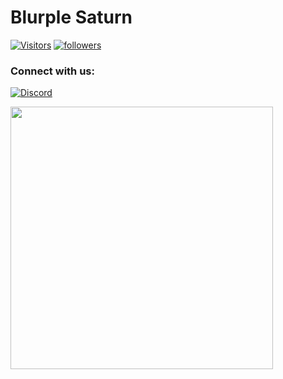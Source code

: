 # Blurple Saturn

[![Visitors](https://komarev.com/ghpvc/?username=BlurpleSaturn&color=ed3f52&style=for-the-badge)](https://github.com/BlurpleSaturn)
[![followers](https://img.shields.io/github/followers/BlurpleSaturn?color=ed3f52&style=for-the-badge)](https://github.com/BlurpleSaturn)

### Connect with us:
[![Discord](https://img.shields.io/badge/Discord-%237289DA.svg?style=for-the-badge&logo=discord&logoColor=white)](https://www.discord.gg/TKz7BMwEap)

<p align="left">
 <a href=https://www.discord.com/users/711712752246325343><img width="420" src=https://github-readme-stats.vercel.app/api?username=duckodas&show_icons=true&show_icons=true&title_color=ed3f52&text_color=ffffff&icon_color=ed3f52&hide_border=true&bg_color=282a36&layout=compact&hide_title=false&hide_rank=false><a>
</p>
